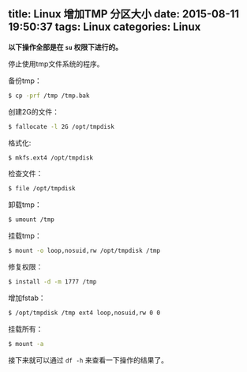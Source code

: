 title: Linux 增加TMP 分区大小
date: 2015-08-11 19:50:37
tags: Linux
categories: Linux
---
**以下操作全部是在 `su` 权限下进行的。**
<!-- more -->

停止使用tmp文件系统的程序。

备份tmp：

```bash
$ cp -prf /tmp /tmp.bak
```

创建2G的文件：

```bash
$ fallocate -l 2G /opt/tmpdisk
```

格式化: 

```bash
$ mkfs.ext4 /opt/tmpdisk
```

检查文件：

```bash
$ file /opt/tmpdisk
```

卸载tmp：

```bash
$ umount /tmp
```

挂载tmp：

```bash
$ mount -o loop,nosuid,rw /opt/tmpdisk /tmp
```

修复权限：

```bash
$ install -d -m 1777 /tmp
```

增加fstab：

```bash
$ /opt/tmpdisk /tmp ext4 loop,nosuid,rw 0 0
```

挂载所有：

```bash
$ mount -a
```

接下来就可以通过 `df -h` 来查看一下操作的结果了。

